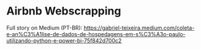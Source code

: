 # Airbnb Webscrapping


Full story on Medium (PT-BR): https://gabriel-teixeira.medium.com/coleta-e-an%C3%A1lise-de-dados-de-hospedagens-em-s%C3%A3o-paulo-utilizando-python-e-power-bi-75f842d700c2
